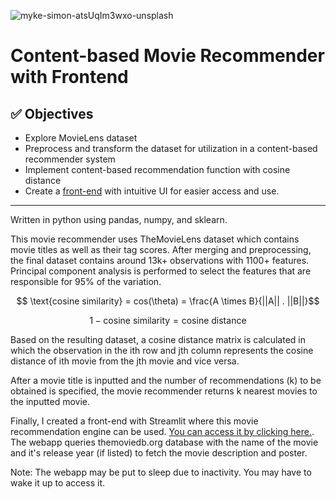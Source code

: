 
![myke-simon-atsUqIm3wxo-unsplash](https://github.com/0diraf/movie-recommender-proj/assets/139581253/de230104-8539-448c-bd0e-e73b9e770a26)

# Content-based Movie Recommender with Frontend

## :white_check_mark: Objectives

* Explore MovieLens dataset
* Preprocess and transform the dataset for utilization in a content-based recommender system
* Implement content-based recommendation function with cosine distance
* Create a [front-end](https://diraf-mrecommender.streamlit.app/) with intuitive UI for easier access and use.

****

Written in python using pandas, numpy, and sklearn.

This movie recommender uses TheMovieLens dataset which contains movie titles as well as their tag scores. After merging and preprocessing, the final dataset contains around 13k+ observations with 1100+ features. Principal component analysis is performed to select the features that are responsible for 95% of the variation. 

$$ \text{cosine similarity} = cos(\theta) = \frac{A \times B}{||A|| . ||B||}$$

$$1 - \text{cosine similarity} = \text{cosine distance} $$

Based on the resulting dataset, a cosine distance matrix is calculated in which the observation in the ith row and jth column represents the cosine distance of ith movie from the jth movie and vice versa. 

After a movie title is inputted and the number of recommendations (k) to be obtained is specified, the movie recommender returns k nearest movies to the inputted movie.

Finally, I created a front-end with Streamlit where this movie recommendation engine can be used. [You can access it by clicking here.](https://diraf-mrecommender.streamlit.app/). The webapp queries themoviedb.org database with the name of the movie and it's release year (if listed) to fetch the movie description and poster.

Note: The webapp may be put to sleep due to inactivity. You may have to wake it up to access it.
